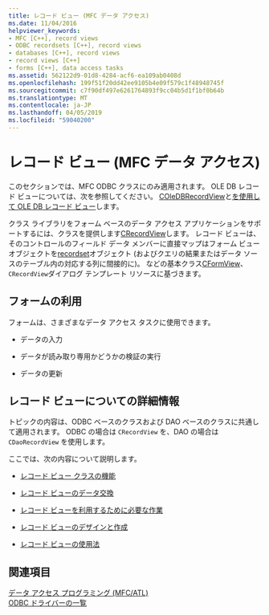 ```yaml
---
title: レコード ビュー (MFC データ アクセス)
ms.date: 11/04/2016
helpviewer_keywords:
- MFC [C++], record views
- ODBC recordsets [C++], record views
- databases [C++], record views
- record views [C++]
- forms [C++], data access tasks
ms.assetid: 562122d9-01d8-4284-acf6-ea109ab0408d
ms.openlocfilehash: 199f51f20dd42ee9105b4e09f579c1f48948745f
ms.sourcegitcommit: c7f90df497e6261764893f9cc04b5d1f1bf0b64b
ms.translationtype: MT
ms.contentlocale: ja-JP
ms.lasthandoff: 04/05/2019
ms.locfileid: "59040200"
---
```

# <a name="record-views--mfc-data-access"></a>レコード ビュー (MFC データ アクセス)

このセクションでは、MFC ODBC クラスにのみ適用されます。 OLE DB レコード ビューについては、次を参照してください。 [COleDBRecordView](../mfc/reference/coledbrecordview-class.md)と[を使用して OLE DB レコード ビュー](../data/oledb/using-ole-db-record-views.md)します。

クラス ライブラリをフォーム ベースのデータ アクセス アプリケーションをサポートするには、クラスを提供します[CRecordView](../mfc/reference/crecordview-class.md)します。 レコード ビューは、そのコントロールのフィールド データ メンバーに直接マップはフォーム ビュー オブジェクトを[recordset](../data/odbc/recordset-odbc.md)オブジェクト (およびクエリの結果またはデータ ソースのテーブル内の対応する列に間接的に)。 などの基本クラス[CFormView](../mfc/reference/cformview-class.md)、`CRecordView`ダイアログ テンプレート リソースに基づきます。

## <a name="form-uses"></a>フォームの利用

フォームは、さまざまなデータ アクセス タスクに使用できます。

- データの入力

- データが読み取り専用かどうかの検証の実行

- データの更新

## <a name="further-reading-about-record-views"></a>レコード ビューについての詳細情報

トピックの内容は、ODBC ベースのクラスおよび DAO ベースのクラスに共通して適用されます。 ODBC の場合は `CRecordView` を、DAO の場合は `CDaoRecordView` を使用します。

ここでは、次の内容について説明します。

- [レコード ビュー クラスの機能](../data/features-of-record-view-classes-mfc-data-access.md)

- [レコード ビューのデータ交換](../data/data-exchange-for-record-views-mfc-data-access.md)

- [レコード ビューを利用するために必要な作業](../data/your-role-in-working-with-a-record-view-mfc-data-access.md)

- [レコード ビューのデザインと作成](../data/designing-and-creating-a-record-view-mfc-data-access.md)

- [レコード ビューの使用法](../data/using-a-record-view-mfc-data-access.md)

## <a name="see-also"></a>関連項目

[データ アクセス プログラミング (MFC/ATL)](../data/data-access-programming-mfc-atl.md)<br/>
[ODBC ドライバーの一覧](../data/odbc/odbc-driver-list.md)